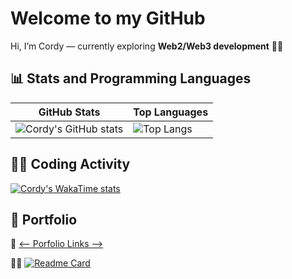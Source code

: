 # Welcome to my GitHub
Hi, I’m Cordy — currently exploring **Web2/Web3 development** 🚀🚀

## 📊 Stats and Programming Languages

| GitHub Stats | Top Languages |
|--------------|---------------|
| ![Cordy's GitHub stats](https://cordystackxdata.vercel.app/api?username=cordyStackX&theme=dark) | ![Top Langs](https://cordystackxdata.vercel.app/api/top-langs/?username=cordyStackX&layout=compact&theme=dark) |


## 👨‍💻 Coding Activity
[![Cordy's WakaTime stats](https://cordystackxdata.vercel.app/api/wakatime?username=cordyStackX)](https://wakatime.com/@cordyStackX)


## 🚀 Portfolio

🔗 [<-- Porfolio Links -->](https://cordy-stack-x.vercel.app/)

👨‍💻 [![Readme Card](https://cordystackxdata.vercel.app/api/pin/?username=cordyStackX?theme=dark&repo=cordyStackX)](https://github.com/cordyStackX/cordyStackX.git)
